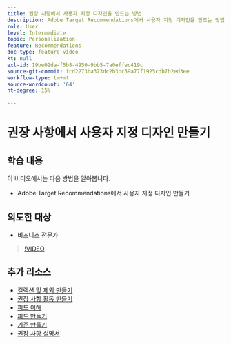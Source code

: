 ```yaml
---
title: 권장 사항에서 사용자 지정 디자인을 만드는 방법
description: Adobe Target Recommendations에서 사용자 지정 디자인을 만드는 방법을 알아봅니다.
role: User
level: Intermediate
topic: Personalization
feature: Recommendations
doc-type: feature video
kt: null
exl-id: 19be02da-f5b8-4950-9bb5-7a0effec419c
source-git-commit: fcd2273ba373dc2b3bc59a77f1925cdb7b2ed3ee
workflow-type: tm+mt
source-wordcount: '64'
ht-degree: 15%

---
```


# 권장 사항에서 사용자 지정 디자인 만들기

## 학습 내용

이 비디오에서는 다음 방법을 알아봅니다.

* Adobe Target Recommendations에서 사용자 지정 디자인 만들기

## 의도한 대상

* 비즈니스 전문가

>[!VIDEO](https://video.tv.adobe.com/v/27687?quality=12)

## 추가 리소스

* [컬렉션 및 제외 만들기](create-collections-and-exclusions.md)
* [권장 사항 활동 만들기](create-a-recommendations-activity.md)
* [피드 이해](understanding-feeds.md)
* [피드 만들기](create-a-feed.md)
* [기준 만들기](create-criteria.md)
* [권장 사항 설명서](https://experienceleague.adobe.com/docs/target/using/recommendations/recommendations.html?lang=en)
